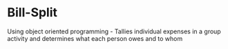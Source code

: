 # Bill-Split
Using object oriented programming - Tallies individual expenses in a group activity and determines what each person owes and to whom
